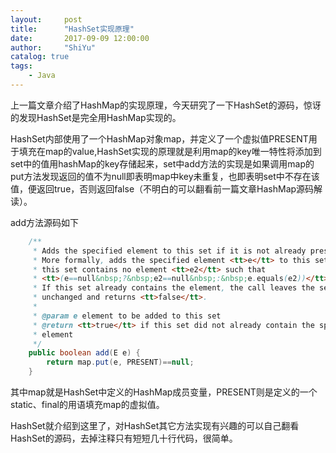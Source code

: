 ```yaml
---
layout:     post
title:      "HashSet实现原理"
date:       2017-09-09 12:00:00
author:     "ShiYu"
catalog: true
tags:
    - Java
---
```


上一篇文章介绍了HashMap的实现原理，今天研究了一下HashSet的源码，惊讶的发现HashSet是完全用HashMap实现的。

HashSet内部使用了一个HashMap对象map，并定义了一个虚拟值PRESENT用于填充在map的value,HashSet实现的原理就是利用map的key唯一特性将添加到set中的值用hashMap的key存储起来，set中add方法的实现是如果调用map的put方法发现返回的值不为null即表明map中key未重复，也即表明set中不存在该值，便返回true，否则返回false（不明白的可以翻看前一篇文章HashMap源码解读）。

add方法源码如下

```java
    /**
     * Adds the specified element to this set if it is not already present.
     * More formally, adds the specified element <tt>e</tt> to this set if
     * this set contains no element <tt>e2</tt> such that
     * <tt>(e==null&nbsp;?&nbsp;e2==null&nbsp;:&nbsp;e.equals(e2))</tt>.
     * If this set already contains the element, the call leaves the set
     * unchanged and returns <tt>false</tt>.
     *
     * @param e element to be added to this set
     * @return <tt>true</tt> if this set did not already contain the specified
     * element
     */
    public boolean add(E e) {
        return map.put(e, PRESENT)==null;
    }
```

其中map就是HashSet中定义的HashMap成员变量，PRESENT则是定义的一个static、final的用语填充map的虚拟值。

HashSet就介绍到这里了，对HashSet其它方法实现有兴趣的可以自己翻看HashSet的源码，去掉注释只有短短几十行代码，很简单。